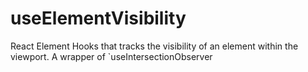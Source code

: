 # useElementVisibility

React Element Hooks that tracks the visibility of an element within the viewport. A wrapper of `useIntersectionObserver
